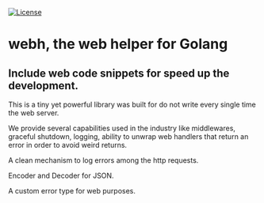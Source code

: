 [![License](https://img.shields.io/github/license/elnawe/stanczyk?style=for-the-badge)](https://github.com/tomiok/webh/blob/main/LICENSE)

# webh, the web helper for Golang

## Include web code snippets for speed up the development.


This is a tiny yet powerful library was built for do not write every single
time the web server.

We provide several capabilities used in the industry like
middlewares, graceful shutdown, logging, ability to unwrap web handlers that return an
error in order to avoid weird returns.

A clean mechanism to log errors among the http requests.

Encoder and Decoder for JSON.

A custom error type for web purposes.
